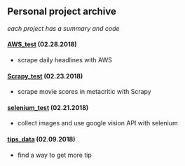## Personal project archive
*each project has a summary and code* <br />

#### [AWS_test](https://github.com/Moons08/personal-project-archive/tree/master/180228_AWS_crontab) (02.28.2018)
- scrape daily headlines with AWS

#### [Scrapy_test](https://github.com/Moons08/personal-project-archive/tree/master/180222_Scrapy_metacritic) (02.23.2018)
- scrape movie scores in metacritic with Scrapy

#### [selenium_test](https://github.com/Moons08/personal-project-archive/tree/master/180221_selenium) (02.21.2018)
- collect images and use google vision API with selenium

#### [tips_data](https://github.com/Moons08/personal-project-archive/tree/master/180209_seaborn_tips) (02.09.2018)
- find a way to get more tip
